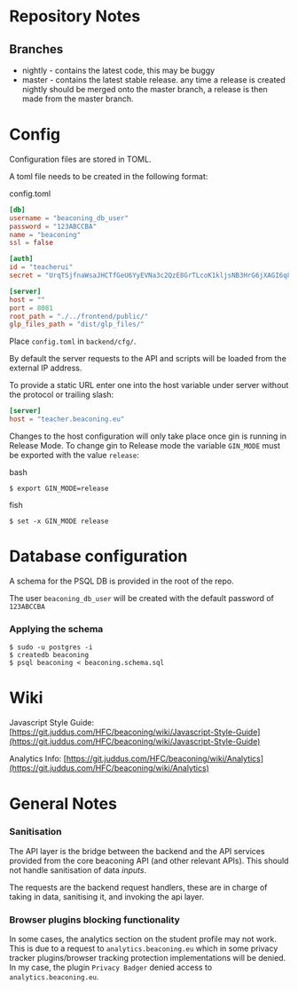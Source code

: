# Repository Notes
## Branches

* nightly - contains the latest code, this may be buggy
* master - contains the latest stable release. any time a release is created nightly
should be merged onto the master branch, a release is then made from the master branch.

# Config
Configuration files are stored in TOML.

A toml file needs to be created in the following format:

config.toml
```toml
[db]
username = "beaconing_db_user"
password = "123ABCCBA"
name = "beaconing"
ssl = false

[auth]
id = "teacherui"
secret = "UrqTSjfnaWsaJHCTfGeU6YyEVNa3c2QzE8GrTLcoK1kljsNB3HrG6jXAGI6q8wKR"

[server]
host = ""
port = 8081
root_path = "./../frontend/public/"
glp_files_path = "dist/glp_files/"
```

Place `config.toml` in `backend/cfg/`.

By default the server requests to the API and scripts will be loaded from the external IP address. 

To provide a static URL enter one into the host variable under server without the protocol or trailing slash:

```toml
[server]
host = "teacher.beaconing.eu"
```

Changes to the host configuration will only take place once gin is running in Release Mode.
To change gin to Release mode the variable `GIN_MODE` must be exported with the value `release`:

bash
```
$ export GIN_MODE=release
```

fish
```
$ set -x GIN_MODE release
```

# Database configuration
A schema for the PSQL DB is provided in the root of the repo.

The user `beaconing_db_user` will be created with the default password of `123ABCCBA`

### Applying the schema
```
$ sudo -u postgres -i
$ createdb beaconing
$ psql beaconing < beaconing.schema.sql
```

# Wiki

Javascript Style Guide: [https://git.juddus.com/HFC/beaconing/wiki/Javascript-Style-Guide](https://git.juddus.com/HFC/beaconing/wiki/Javascript-Style-Guide)

Analytics Info: [https://git.juddus.com/HFC/beaconing/wiki/Analytics](https://git.juddus.com/HFC/beaconing/wiki/Analytics)

# General Notes

### Sanitisation
The API layer is the bridge between the backend and the API services provided
from the core beaconing API (and other relevant APIs). This should not handle
sanitisation of data _inputs_. 

The requests are the backend request handlers, these are in charge of taking
in data, sanitising it, and invoking the api layer.

### Browser plugins blocking functionality
In some cases, the analytics section on the student profile may not work. This is due to a request to `analytics.beaconing.eu` which in some privacy tracker plugins/browser tracking protection implementations will be denied. In my case, the plugin `Privacy Badger` denied access to `analytics.beaconing.eu`.
